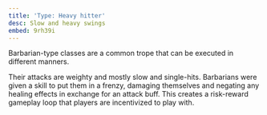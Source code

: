```yaml
---
title: 'Type: Heavy hitter'
desc: Slow and heavy swings
embed: 9rh39i
---
```


Barbarian-type classes are a common trope that can be executed in different manners.

Their attacks are weighty and mostly slow and single-hits.
Barbarians were given a skill to put them in a frenzy, damaging themselves and negating any healing effects in exchange for an attack buff.
This creates a risk-reward gameplay loop that players are incentivized to play with.
